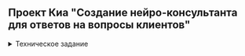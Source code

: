 ## Проект Киа "Создание нейро-консультанта для ответов на вопросы клиентов"


<details>
<summary>Техническое задание</summary>
<h3>🌐 Источники:</h3>
<li><b><a href="https://docs.google.com/spreadsheets/d/1UDwTDX41NHL626aZpLGO4yvYDvX4P_wfL20kv6ekbD8/edit?usp=sharing">Диалоги оператор + клиент</a></b></li>
<li><b><a href="https://docs.google.com/spreadsheets/d/1btiLDeliT87fFw4yI4aFMEthwL0GtUFMKAgGDW6ryOk/edit?usp=sharing">Список страниц</a></b></li>
<h3>💎 Цель проекта:</h3> 
<li>Создать нейро-консультанта, отвечающего на вопросы клиентов организации по продуктам и услугам компании.
<h3>🗒 Основные задачи:</h3>
<h4>1. Подготовка базы знаний:</h4>
<li>Сбор базы знаний (на основе представленных заказчиком ссылок и документов)</li>
<li>оптимизация структуры базы знаний</li>
<li>разделение базы знаний на логические блоки</li>
‌<h4>2. Составление алгоритма с дообучением ChatGPT. Проработка механизма ведения диалога</h4>
<h4>3. Тестирование алгоритма:</h4>
<li>создание пула вопросов для тестирования</li>
<li>тестирование алгоритма</li>
<li>корректировка базы знаний и алгоритма</li>
<h4>4. Внедрение и тестирование:</h4>
<li>Интеграция нейро-консультанта по согласованию с заказчиком</li>
<li>Проведение тестирования и отладки системы</li>
<h3>🔰 Ожидаемые результаты:</h3>
<li><b>🤖 Нейро-консультант, отвечающий на вопросы клиентов компании по продуктам и услугам.</b><br>
<li>‌<b>📆 Сроки проекта: 3 месяца</b></li>
</details>
